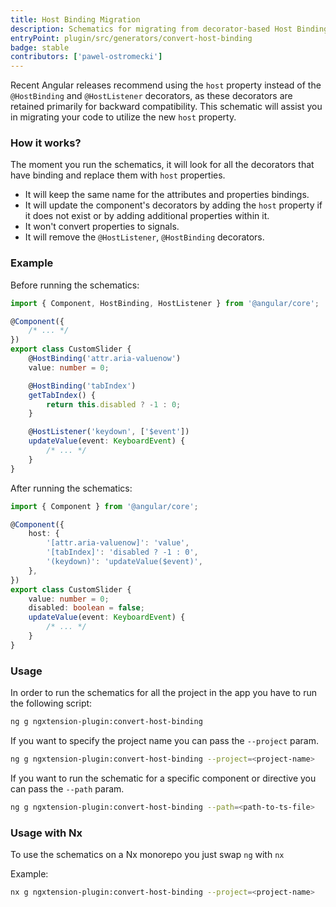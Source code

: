 ```yaml
---
title: Host Binding Migration
description: Schematics for migrating from decorator-based Host Bindings to the new host properties in Angular
entryPoint: plugin/src/generators/convert-host-binding
badge: stable
contributors: ['pawel-ostromecki']
---
```


Recent Angular releases recommend using the `host` property instead of the `@HostBinding` and `@HostListener` decorators, as these decorators are retained primarily for backward compatibility. This schematic will assist you in migrating your code to utilize the new `host` property.

### How it works?

The moment you run the schematics, it will look for all the decorators that have binding and replace them with `host` properties.

- It will keep the same name for the attributes and properties bindings.
- It will update the component's decorators by adding the `host` property if it does not exist or by adding additional properties within it.
- It won't convert properties to signals.
- It will remove the `@HostListener`, `@HostBinding` decorators.

### Example

Before running the schematics:

```typescript
import { Component, HostBinding, HostListener } from '@angular/core';

@Component({
	/* ... */
})
export class CustomSlider {
	@HostBinding('attr.aria-valuenow')
	value: number = 0;

	@HostBinding('tabIndex')
	getTabIndex() {
		return this.disabled ? -1 : 0;
	}

	@HostListener('keydown', ['$event'])
	updateValue(event: KeyboardEvent) {
		/* ... */
	}
}
```

After running the schematics:

```typescript
import { Component } from '@angular/core';

@Component({
	host: {
		'[attr.aria-valuenow]': 'value',
		'[tabIndex]': 'disabled ? -1 : 0',
		'(keydown)': 'updateValue($event)',
	},
})
export class CustomSlider {
	value: number = 0;
	disabled: boolean = false;
	updateValue(event: KeyboardEvent) {
		/* ... */
	}
}
```

### Usage

In order to run the schematics for all the project in the app you have to run the following script:

```bash
ng g ngxtension-plugin:convert-host-binding
```

If you want to specify the project name you can pass the `--project` param.

```bash
ng g ngxtension-plugin:convert-host-binding --project=<project-name>
```

If you want to run the schematic for a specific component or directive you can pass the `--path` param.

```bash
ng g ngxtension-plugin:convert-host-binding --path=<path-to-ts-file>
```

### Usage with Nx

To use the schematics on a Nx monorepo you just swap `ng` with `nx`

Example:

```bash
nx g ngxtension-plugin:convert-host-binding --project=<project-name>
```
